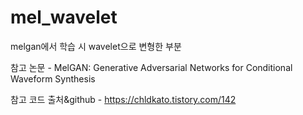 # mel_wavelet
melgan에서 학습 시 wavelet으로 변형한 부분

참고 논문 - MelGAN: Generative Adversarial Networks for Conditional Waveform Synthesis

참고 코드 출처&github - https://chldkato.tistory.com/142 
